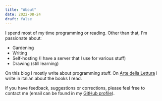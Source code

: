 ```yaml
---
title: "About"
date: 2022-08-24
draft: false
---
```

I spend most of my time programming or reading. Other than that, I&apos;m passionate about:
- Gardening
- Writing
- Self-hosting (I have a server that I use for various stuff)
- Drawing (still learning)

On this blog I mostly write about programming stuff. On [Arte della Lettura](https://www.artedellalettura.it) I write in italian about the books I read.

If you have feedback, suggestions or corrections, please feel free to contact me (email can be found in my [GitHub profile](https://github.com/PandaSekh)). 